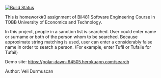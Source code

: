 [![Build Status](https://travis-ci.com/velidurmuscan/bil481hw3.svg?branch=master)](https://travis-ci.com/velidurmuscan/bil481hw3)

This is homework#3 assignment of Bil481 Software Engineering Course in TOBB University of Economics and Technology.

In this project, people in a sanction list is searched. User could enter name or surname or both of the person whom to be searched. Because approximate string matching is used, user can enter a considerably false name in order to search a person. (For example, enter Tufil or Tufaile for Tufail)

Demo site: https://polar-dawn-64505.herokuapp.com/search

Author: Veli Durmuscan